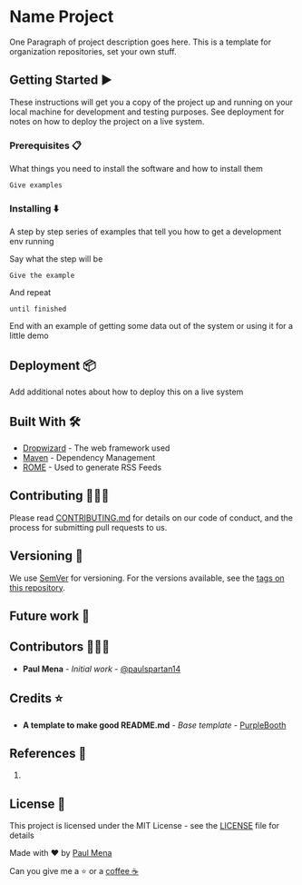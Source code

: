 # Name Project

One Paragraph of project description goes here. This is a template for organization repositories, set your own stuff.

## Getting Started :arrow_forward:

These instructions will get you a copy of the project up and running on your local machine for development and testing purposes. See deployment for notes on how to deploy the project on a live system.

### Prerequisites :clipboard:

What things you need to install the software and how to install them

```
Give examples
```

### Installing :arrow_down:

A step by step series of examples that tell you how to get a development env running

Say what the step will be

```
Give the example
```

And repeat

```
until finished
```

End with an example of getting some data out of the system or using it for a little demo


## Deployment :package:

Add additional notes about how to deploy this on a live system

## Built With :hammer_and_wrench:

* [Dropwizard](http://www.dropwizard.io/1.0.2/docs/) - The web framework used
* [Maven](https://maven.apache.org/) - Dependency Management
* [ROME](https://rometools.github.io/rome/) - Used to generate RSS Feeds

## Contributing :family_man_man_boy:

Please read [CONTRIBUTING.md](https://www.aaaimx.org/cod) for details on our code of conduct, and the process for submitting pull requests to us.

## Versioning :triangular_flag_on_post:

We use [SemVer](http://semver.org/) for versioning. For the versions available, see the [tags on this repository](https://github.com/your/project/tags). 

## Future work :rocket:

## Contributors :family_man_man_boy:

- **Paul Mena** - _Initial work_ - [@paulspartan14](https://github.com/paulspartan14)

## Credits :star:

- **A template to make good README.md** - _Base template_ - [PurpleBooth](https://gist.github.com/PurpleBooth/109311bb0361f32d87a2)

## References :link:

1. 

## License :page_facing_up:

This project is licensed under the MIT License - see the [LICENSE](LICENSE) file for details

Made with ❤️ by [Paul Mena](https://github.com/paulspartan14) 

Can you give me a ⭐ or a [coffee ☕](https://www.paypal.com/donate?hosted_button_id=UB7C36H6WY6Q4) 
